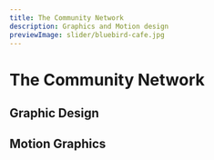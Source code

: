 ```yaml
---
title: The Community Network
description: Graphics and Motion design
previewImage: slider/bluebird-cafe.jpg
---
```


# The Community Network

## Graphic Design

## Motion Graphics





